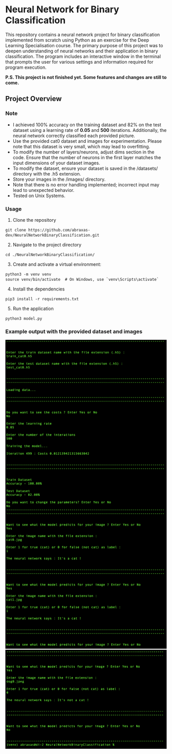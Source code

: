 # Neural Network for Binary Classification
This repository contains a neural network project for binary classification implemented from scratch using Python as an exercise for the Deep Learning Specialisation course. The primary purpose of this project was to deepen understanding of neural networks and their application in binary classification. The program includes an interactive window in the terminal that prompts the user for various settings and information required for program execution.

**P.S. This project is not finished yet. Some features and changes are still to come.**

## Project Overview 

### Note
- I achieved 100% accuracy on the training dataset and 82% on the test dataset using a learning rate of **0.05** and **500** iterations. Additionally, the neural network correctly classified each provided picture.
- Use the provided cat0 dataset and images for experimentation. Please note that this dataset is very small, which may lead to overfitting.
- To modify the number of layers/neurons, adjust dims section in the code. Ensure that the number of neurons in the first layer matches the input dimensions of your dataset images.
- To modify the dataset, ensure your dataset is saved in the /datasets/ directory with the .h5 extension.
- Store your images in the /images/ directory.
- Note that there is no error handling implemented; incorrect input may lead to unexpected behavior.
- Tested on Unix Systems.

### Usage
1. Clone the repository
```
git clone https://github.com/abraxas-dev/NeuralNetworkBinaryClassification.git
```
2. Navigate to the project directory
```
cd ./NeuralNetworkBinaryClassification/
```
3. Create and activate a virtual environment:
```
python3 -m venv venv
source venv/bin/activate  # On Windows, use `venv\Scripts\activate`
```
4. Install the dependencies
```
pip3 install -r requirements.txt
```
5. Run the application
```
python3 model.py
```

### Example output with the provided dataset and images

<p align="center">
  <img src="example%20output/nn-image1.png" width="600" />
  <img src="example%20output/nn-image2.png" width="600" />
</p>
